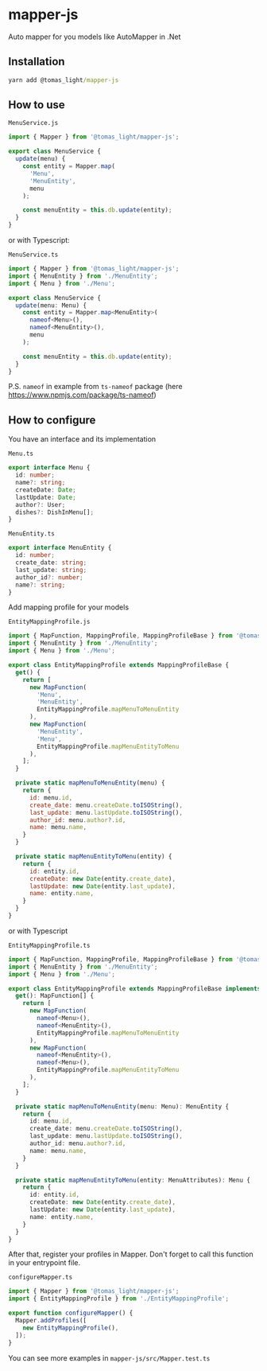 # mapper-js
Auto mapper for you models like AutoMapper in .Net

## Installation
```cmd
yarn add @tomas_light/mapper-js
```

## How to use

`MenuService.js`
```js
import { Mapper } from '@tomas_light/mapper-js';

export class MenuService {
  update(menu) {
    const entity = Mapper.map(
      'Menu',
      'MenuEntity',
      menu
    );

    const menuEntity = this.db.update(entity);
  }
}
```

or with Typescript:

`MenuService.ts`
```ts
import { Mapper } from '@tomas_light/mapper-js';
import { MenuEntity } from './MenuEntity';
import { Menu } from './Menu';

export class MenuService {
  update(menu: Menu) {
    const entity = Mapper.map<MenuEntity>(
      nameof<Menu>(),
      nameof<MenuEntity>(),
      menu
    );

    const menuEntity = this.db.update(entity);
  }
}
```

P.S. `nameof` in example from `ts-nameof` package (here https://www.npmjs.com/package/ts-nameof)

## How to configure

You have an interface and its implementation

`Menu.ts`
```ts
export interface Menu {
  id: number;
  name?: string;
  createDate: Date;
  lastUpdate: Date;
  author?: User;
  dishes?: DishInMenu[];
}
```

`MenuEntity.ts`
```ts
export interface MenuEntity {
  id: number;
  create_date: string;
  last_update: string;
  author_id?: number;
  name?: string;
}
```

Add mapping profile for your models

`EntityMappingProfile.js`
```js
import { MapFunction, MappingProfile, MappingProfileBase } from '@tomas_light/mapper-js';
import { MenuEntity } from './MenuEntity';
import { Menu } from './Menu';

export class EntityMappingProfile extends MappingProfileBase {
  get() {
    return [
      new MapFunction(
        'Menu',
        'MenuEntity',
        EntityMappingProfile.mapMenuToMenuEntity
      ),
      new MapFunction(
        'MenuEntity',
        'Menu',
        EntityMappingProfile.mapMenuEntityToMenu
      ),
    ];
  }

  private static mapMenuToMenuEntity(menu) {
    return {
      id: menu.id,
      create_date: menu.createDate.toISOString(),
      last_update: menu.lastUpdate.toISOString(),
      author_id: menu.author?.id,
      name: menu.name,
    }
  }

  private static mapMenuEntityToMenu(entity) {
    return {
      id: entity.id,
      createDate: new Date(entity.create_date),
      lastUpdate: new Date(entity.last_update),
      name: entity.name,
    }
  }
}
```

or with Typescript

`EntityMappingProfile.ts`
```ts
import { MapFunction, MappingProfile, MappingProfileBase } from '@tomas_light/mapper-js';
import { MenuEntity } from './MenuEntity';
import { Menu } from './Menu';

export class EntityMappingProfile extends MappingProfileBase implements MappingProfile {
  get(): MapFunction[] {
    return [
      new MapFunction(
        nameof<Menu>(),
        nameof<MenuEntity>(),
        EntityMappingProfile.mapMenuToMenuEntity
      ),
      new MapFunction(
        nameof<MenuEntity>(),
        nameof<Menu>(),
        EntityMappingProfile.mapMenuEntityToMenu
      ),
    ];
  }

  private static mapMenuToMenuEntity(menu: Menu): MenuEntity {
    return {
      id: menu.id,
      create_date: menu.createDate.toISOString(),
      last_update: menu.lastUpdate.toISOString(),
      author_id: menu.author?.id,
      name: menu.name,
    }
  }

  private static mapMenuEntityToMenu(entity: MenuAttributes): Menu {
    return {
      id: entity.id,
      createDate: new Date(entity.create_date),
      lastUpdate: new Date(entity.last_update),
      name: entity.name,
    }
  }
}
```

After that, register your profiles in Mapper. Don't forget to call this function in your entrypoint file.

`configureMapper.ts`
```ts
import { Mapper } from '@tomas_light/mapper-js';
import { EntityMappingProfile } from './EntityMappingProfile';

export function configureMapper() {
  Mapper.addProfiles([
    new EntityMappingProfile(),
  ]);
}
```

You can see more examples in `mapper-js/src/Mapper.test.ts`
